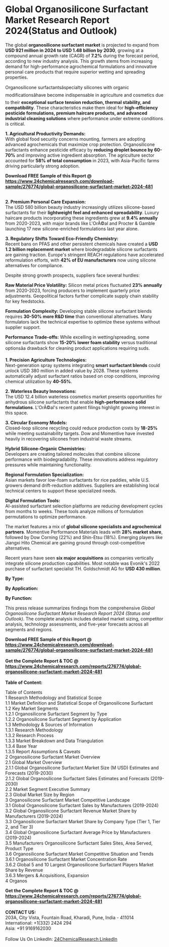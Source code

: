 <h1>Global Organosilicone Surfactant Market Research Report 2024(Status and Outlook)</h1><p>The global <strong>organosilicone surfactant market</strong> is projected to expand from <strong>USD 921 million in 2024 to USD 1.48 billion by 2030</strong>, growing at a compound annual growth rate (CAGR) of <strong>7.2%</strong> during the forecast period, according to new industry analysis. This growth stems from increasing demand for high-performance agrochemical formulations and innovative personal care products that require superior wetting and spreading properties.</p><p>Organosilicone surfactantsâspecialty silicones with organic modificationsâhave become indispensable in agriculture and cosmetics due to their <strong>exceptional surface tension reduction, thermal stability, and compatibility</strong>. These characteristics make them ideal for <strong>high-efficiency pesticide formulations, premium haircare products, and advanced industrial cleaning solutions</strong> where performance under extreme conditions is critical.</p><p><strong>1. Agricultural Productivity Demands:</strong><br>
With global food security concerns mounting, farmers are adopting advanced agrochemicals that maximize crop protection. Organosilicone surfactants enhance pesticide efficacy by <strong>reducing droplet bounce by 60-70%</strong> and improving active ingredient absorption. The agriculture sector accounted for <strong>58% of total consumption</strong> in 2023, with Asia-Pacific farms driving particularly strong adoption.</p><div><b>Download FREE Sample of this Report @ 
            <a href="https://www.24chemicalresearch.com/download-sample/276774/global-organosilicone-surfactant-market-2024-481">
            https://www.24chemicalresearch.com/download-sample/276774/global-organosilicone-surfactant-market-2024-481</a></b></div><br><p><strong>2. Premium Personal Care Expansion:</strong><br>
The USD 580 billion beauty industry increasingly utilizes silicone-based surfactants for their <strong>lightweight feel and enhanced spreadability</strong>. Luxury haircare products incorporating these ingredients grew at <strong>9.4% annually</strong> from 2020-2023, with major brands like L'OrÃ©al and Procter &amp; Gamble launching 17 new silicone-enriched formulations last year alone.</p><p><strong>3. Regulatory Shifts Toward Eco-Friendly Chemistry:</strong><br>
Recent bans on PFAS and other persistent chemicals have created a <strong>USD 1.2 billion replacement market</strong> where biodegradable silicone surfactants are gaining traction. Europe's stringent REACH regulations have accelerated reformulation efforts, with <strong>42% of EU manufacturers</strong> now using silicone alternatives for compliance.</p><p>Despite strong growth prospects, suppliers face several hurdles:</p><p><strong>Raw Material Price Volatility:</strong> Silicon metal prices fluctuated <strong>23% annually</strong> from 2020-2023, forcing producers to implement quarterly price adjustments. Geopolitical factors further complicate supply chain stability for key feedstocks.</p><p><strong>Formulation Complexity:</strong> Developing stable silicone surfactant blends requires <strong>30-50% more R&amp;D time</strong> than conventional alternatives. Many formulators lack the technical expertise to optimize these systems without supplier support.</p><p><strong>Performance Trade-offs:</strong> While excelling in wetting/spreading, some silicone surfactants show <strong>15-20% lower foam stability</strong> versus traditional optionsâa drawback for cleaning product applications requiring suds.</p><p><strong>1. Precision Agriculture Technologies:</strong><br>
Next-generation spray systems integrating <strong>smart surfactant blends</strong> could unlock USD 380 million in added value by 2028. These systems automatically adjust surfactant ratios based on crop conditions, improving chemical utilization by <strong>40-55%</strong>.</p><p><strong>2. Waterless Beauty Innovations:</strong><br>
The USD 12.4 billion waterless cosmetics market presents opportunities for anhydrous silicone surfactants that enable <strong>high-performance solid formulations</strong>. L'OrÃ©al's recent patent filings highlight growing interest in this space.</p><p><strong>3. Circular Economy Models:</strong><br>
Closed-loop silicone recycling could reduce production costs by <strong>18-25%</strong> while meeting sustainability targets. Dow and Momentive have invested heavily in recovering silicones from industrial waste streams.</p><p><strong>Hybrid Silicone-Organic Chemistries:</strong><br>
	Developers are creating tailored molecules that combine silicone performance with biodegradability. These innovations address regulatory pressures while maintaining functionality.</p><p><strong>Regional Formulation Specialization:</strong><br>
	Asian markets favor low-foam surfactants for rice paddies, while U.S. growers demand drift-reduction additives. Suppliers are establishing local technical centers to support these specialized needs.</p><p><strong>Digital Formulation Tools:</strong><br>
	AI-assisted surfactant selection platforms are reducing development cycles from months to weeks. These tools analyze millions of formulation permutations to optimize performance.</p><p>The market features a mix of <strong>global silicone specialists and agrochemical partners</strong>. Momentive Performance Materials leads with <strong>28% market share</strong>, followed by Dow Corning (22%) and Shin-Etsu (18%). Emerging players like Jiangxi Hito Chemical are gaining ground through cost-competitive alternatives.</p><p>Recent years have seen <strong>six major acquisitions</strong> as companies vertically integrate silicone production capabilities. Most notable was Evonik's 2022 purchase of surfactant specialist TH. Goldschmidt AG for <strong>USD 430 million</strong>.</p><p><strong>By Type:</strong></p><p><strong>By Application:</strong></p><p><strong>By Function:</strong></p><p>This press release summarizes findings from the comprehensive <em>Global Organosilicone Surfactant Market Research Report 2024 (Status and Outlook)</em>. The complete analysis includes detailed market sizing, competitor analysis, technology assessments, and five-year forecasts across all segments and regions.</p><div><b>Download FREE Sample of this Report @ 
            <a href="https://www.24chemicalresearch.com/download-sample/276774/global-organosilicone-surfactant-market-2024-481">
            https://www.24chemicalresearch.com/download-sample/276774/global-organosilicone-surfactant-market-2024-481</a></b></div><br><div><b>Get the Complete Report & TOC @ 
            <a href="https://www.24chemicalresearch.com/reports/276774/global-organosilicone-surfactant-market-2024-481">
            https://www.24chemicalresearch.com/reports/276774/global-organosilicone-surfactant-market-2024-481</a></b></div><br>
            <b>Table of Content:</b><p>Table of Contents<br />
1 Research Methodology and Statistical Scope<br />
1.1 Market Definition and Statistical Scope of Organosilicone Surfactant<br />
1.2 Key Market Segments<br />
1.2.1 Organosilicone Surfactant Segment by Type<br />
1.2.2 Organosilicone Surfactant Segment by Application<br />
1.3 Methodology & Sources of Information<br />
1.3.1 Research Methodology<br />
1.3.2 Research Process<br />
1.3.3 Market Breakdown and Data Triangulation<br />
1.3.4 Base Year<br />
1.3.5 Report Assumptions & Caveats<br />
2 Organosilicone Surfactant Market Overview<br />
2.1 Global Market Overview<br />
2.1.1 Global Organosilicone Surfactant Market Size (M USD) Estimates and Forecasts (2019-2030)<br />
2.1.2 Global Organosilicone Surfactant Sales Estimates and Forecasts (2019-2030)<br />
2.2 Market Segment Executive Summary<br />
2.3 Global Market Size by Region<br />
3 Organosilicone Surfactant Market Competitive Landscape<br />
3.1 Global Organosilicone Surfactant Sales by Manufacturers (2019-2024)<br />
3.2 Global Organosilicone Surfactant Revenue Market Share by Manufacturers (2019-2024)<br />
3.3 Organosilicone Surfactant Market Share by Company Type (Tier 1, Tier 2, and Tier 3)<br />
3.4 Global Organosilicone Surfactant Average Price by Manufacturers (2019-2024)<br />
3.5 Manufacturers Organosilicone Surfactant Sales Sites, Area Served, Product Type<br />
3.6 Organosilicone Surfactant Market Competitive Situation and Trends<br />
3.6.1 Organosilicone Surfactant Market Concentration Rate<br />
3.6.2 Global 5 and 10 Largest Organosilicone Surfactant Players Market Share by Revenue<br />
3.6.3 Mergers & Acquisitions, Expansion<br />
4 Organos</p><div><b>Get the Complete Report & TOC @ 
            <a href="https://www.24chemicalresearch.com/reports/276774/global-organosilicone-surfactant-market-2024-481">
            https://www.24chemicalresearch.com/reports/276774/global-organosilicone-surfactant-market-2024-481</a></b></div><br><b>CONTACT US:</b><br>
            203A, City Vista, Fountain Road, Kharadi, Pune, India - 411014<br>
            International: +1(332) 2424 294<br>
            Asia: +91 9169162030 <br><br>
            Follow Us On LinkedIn: <a href="https://www.linkedin.com/company/24chemicalresearch/">24ChemicalResearch LinkedIn</a>